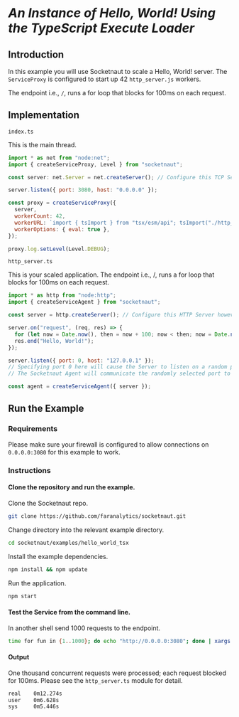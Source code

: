 # _An Instance of Hello, World! Using the TypeScript Execute Loader_

## Introduction

In this example you will use Socketnaut to scale a Hello, World! server. The `ServiceProxy` is configured to start up 42 `http_server.js` workers.

The endpoint i.e., `/`, runs a for loop that blocks for 100ms on each request.

## Implementation

`index.ts`

This is the main thread.

```js
import * as net from "node:net";
import { createServiceProxy, Level } from "socketnaut";

const server: net.Server = net.createServer(); // Configure this TCP Server however you choose.

server.listen({ port: 3080, host: "0.0.0.0" });

const proxy = createServiceProxy({
  server,
  workerCount: 42,
  workerURL: `import { tsImport } from "tsx/esm/api"; tsImport("./http_server.ts", import.meta.url);`,
  workerOptions: { eval: true },
});

proxy.log.setLevel(Level.DEBUG);
```

`http_server.ts`

This is your scaled application. The endpoint i.e., /, runs a for loop that blocks for 100ms on each request.

```js
import * as http from "node:http";
import { createServiceAgent } from "socketnaut";

const server = http.createServer(); // Configure this HTTP Server however you choose.

server.on("request", (req, res) => {
  for (let now = Date.now(), then = now + 100; now < then; now = Date.now()); // Block for 100 milliseconds.
  res.end("Hello, World!");
});

server.listen({ port: 0, host: "127.0.0.1" });
// Specifying port 0 here will cause the Server to listen on a random port.
// The Socketnaut Agent will communicate the randomly selected port to the ServiceProxy.

const agent = createServiceAgent({ server });
```

## Run the Example

### Requirements

Please make sure your firewall is configured to allow connections on `0.0.0.0:3080` for this example to work.

### Instructions

#### Clone the repository and run the example.

Clone the Socketnaut repo.

```bash
git clone https://github.com/faranalytics/socketnaut.git
```

Change directory into the relevant example directory.

```bash
cd socketnaut/examples/hello_world_tsx
```

Install the example dependencies.

```bash
npm install && npm update
```

Run the application.

```bash
npm start
```

#### Test the Service from the command line.

In another shell send 1000 requests to the endpoint.

```bash
time for fun in {1..1000}; do echo "http://0.0.0.0:3080"; done | xargs -n1 -P1000 curl
```

#### Output

One thousand concurrent requests were processed; each request blocked for 100ms. Please see the `http_server.ts` module for detail.

```bash
real    0m12.274s
user    0m6.628s
sys     0m5.446s
```
